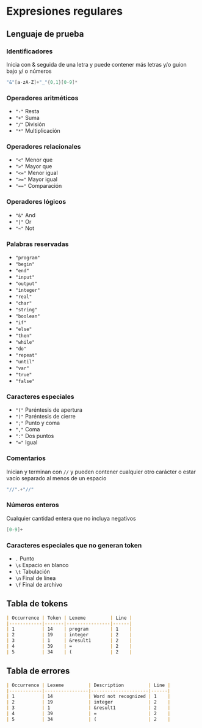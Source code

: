 # Expresiones regulares

## Lenguaje de prueba

### Identificadores

Inicia con & seguida de una letra y puede contener más letras y/o guion bajo y/ o números

```c
"&"[a-zA-Z]+"_"{0,1}[0-9]*
```

### Operadores aritméticos

- `"-"` Resta
- `"+"` Suma
- `"/"` División
- `"*"` Multiplicación

### Operadores relacionales

- `"<"` Menor que
- `">"` Mayor que
- `"<="` Menor igual
- `">="` Mayor igual
- `"=="` Comparación

### Operadores lógicos

- `"&"` And
- `"|"` Or
- `"~"` Not

### Palabras reservadas

- `"program"`
- `"begin"`
- `"end"`
- `"input"`
- `"output"`
- `"integer"`
- `"real"`
- `"char"`
- `"string"`
- `"boolean"`
- `"if"`
- `"else"`
- `"then"`
- `"while"`
- `"do"`
- `"repeat"`
- `"until"`
- `"var"`
- `"true"`
- `"false"`

### Caracteres especiales

- `"("` Paréntesis de apertura
- `")"` Paréntesis de cierre
- `";"` Punto y coma
- `","` Coma
- `":"` Dos puntos
- `"="` Igual

### Comentarios

Inician y terminan con `//` y pueden contener cualquier otro carácter o estar vacío separado al menos de un espacio

```c
"//".+"//"
```

### Números enteros

Cualquier cantidad entera que no incluya negativos

```c
[0-9]+
```

### Caracteres especiales que no generan token

- `.` Punto
- `\s` Espacio en blanco
- `\t` Tabulación
- `\n` Final de línea
- `\f` Final de archivo

## Tabla de tokens

```md
| Occurrence | Token | Lexeme         | Line |
|------------|-------|----------------|------|
| 1          | 14    | program        | 1    |
| 2          | 19    | integer        | 2    |
| 3          | 1     | &result1       | 2    |
| 4          | 39    | =              | 2    |
| 5          | 34    | (              | 2    |
```

## Tabla de errores

```md
| Occurrence | Lexeme         | Description         | Line |
|------------|----------------|---------------------|------|
| 1          | 14             | Word not recognized | 1    |
| 2          | 19             | integer             | 2    |
| 3          | 1              | &result1            | 2    |
| 4          | 39             | =                   | 2    |
| 5          | 34             | (                   | 2    |
```
